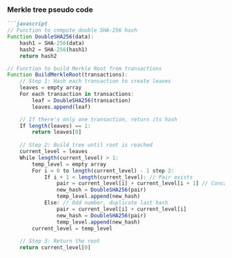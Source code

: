 
### Merkle tree pseudo code

```markdown
```javascript
// Function to compute double SHA-256 hash
Function DoubleSHA256(data):
    hash1 = SHA-256(data)
    hash2 = SHA-256(hash1)
    return hash2

// Function to build Merkle Root from transactions
Function BuildMerkleRoot(transactions):
    // Step 1: Hash each transaction to create leaves
    leaves = empty array
    For each transaction in transactions:
        leaf = DoubleSHA256(transaction)
        leaves.append(leaf)

    // If there's only one transaction, return its hash
    If length(leaves) == 1:
        return leaves[0]
    
    // Step 2: Build tree until root is reached
    current_level = leaves
    While length(current_level) > 1:
        temp_level = empty array
        For i = 0 to length(current_level) - 1 step 2:
            If i + 1 < length(current_level): // Pair exists
                pair = current_level[i] + current_level[i + 1] // Concatenate
                new_hash = DoubleSHA256(pair)
                temp_level.append(new_hash)
            Else: // Odd number, duplicate last hash
                pair = current_level[i] + current_level[i]
                new_hash = DoubleSHA256(pair)
                temp_level.append(new_hash)
        current_level = temp_level
    
    // Step 3: Return the root
    return current_level[0]
